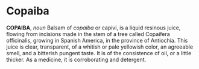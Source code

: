 # Copaiba

**COPAIBA**, _noun_ Balsam of _copaiba_ or capivi, is a liquid resinous juice, flowing from incisions made in the stem of a tree called Copaifera officinalis, growing in Spanish America, in the province of Antiochia. This juice is clear, transparent, of a whitish or pale yellowish color, an agreeable smell, and a bitterish pungent taste. It is of the consistence of oil, or a little thicker. As a medicine, it is corroborating and detergent.